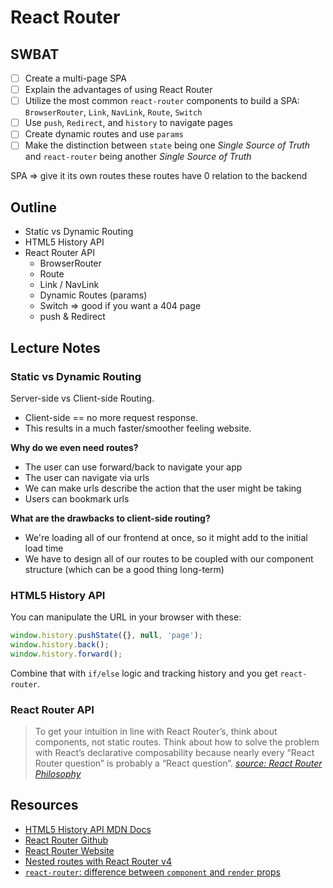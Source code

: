 React Router
============

## SWBAT

- [ ] Create a multi-page SPA
- [ ] Explain the advantages of using React Router
- [ ] Utilize the most common `react-router` components to build a SPA: `BrowserRouter`, `Link`, `NavLink`, `Route`, `Switch`
- [ ] Use `push`, `Redirect`, and `history` to navigate pages
- [ ] Create dynamic routes and use `params`
- [ ] Make the distinction between `state` being one _Single Source of Truth_ and `react-router` being another _Single Source of Truth_

SPA => give it its own routes
these routes have 0 relation to the backend

## Outline

- Static vs Dynamic Routing
- HTML5 History API
- React Router API
  - BrowserRouter
  - Route
  - Link / NavLink
  - Dynamic Routes (params)
  - Switch => good if you want a 404 page
  - push & Redirect

## Lecture Notes

### Static vs Dynamic Routing

Server-side vs Client-side Routing.

- Client-side == no more request response.
- This results in a much faster/smoother feeling website.

**Why do we even need routes?**

- The user can use forward/back to navigate your app
- The user can navigate via urls
- We can make urls describe the action that the user might be taking
- Users can bookmark urls

**What are the drawbacks to client-side routing?**

- We're loading all of our frontend at once, so it might add to the initial load time
- We have to design all of our routes to be coupled with our component structure (which can be a good thing long-term)

### HTML5 History API

You can manipulate the URL in your browser with these:

```javascript
window.history.pushState({}, null, 'page');
window.history.back();
window.history.forward();
```

Combine that with `if/else` logic and tracking history and you get `react-router`.

### React Router API

> To get your intuition in line with React Router’s, think about components, not static routes. Think about how to solve the problem with React’s declarative composability because nearly every “React Router question” is probably a “React question”.
> [_source: React Router Philosophy_](https://reacttraining.com/react-router/web/guides/philosophy)

## Resources

- [HTML5 History API MDN Docs](https://developer.mozilla.org/en-US/docs/Web/API/History_API)
- [React Router Github](https://github.com/ReactTraining/react-router)
- [React Router Website](https://reacttraining.com/react-router/)
- [Nested routes with React Router v4](https://tylermcginnis.com/react-router-nested-routes/)
- [`react-router`: difference between `component` and `render` props](https://stackoverflow.com/questions/48150567/react-router-difference-between-component-and-render)
